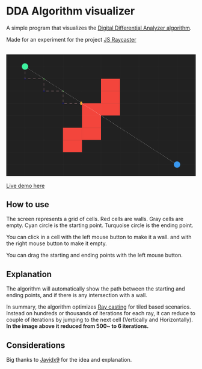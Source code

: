 # DDA Algorithm visualizer
A simple program that visualizes the [Digital Differential Analyzer algorithm](https://en.wikipedia.org/wiki/Digital_differential_analyzer_(graphics_algorithm)).

Made for an experiment for the project [JS Raycaster](https://github.com/LeandroSQ/js-raycaster)

<center>
	<br/>
	<img src=".github/screenshot01.png"/>
</center>

[Live demo here](https://leandrosq.github.io/dda-algorithm-visualizer/index.html)

## How to use
The screen represents a grid of cells.
Red cells are walls.
Gray cells are empty.
Cyan circle is the starting point.
Turquoise circle is the ending point.

You can click in a cell with the left mouse button to make it a wall. and with the right mouse button to make it empty.

You can drag the starting and ending points with the left mouse button.

## Explanation

The algorithm will automatically show the path between the starting and ending points, and if there is any intersection with a wall.

In summary, the algorithm optimizes [Ray casting](https://en.wikipedia.org/wiki/Ray_casting) for tiled based scenarios.
Instead on hundreds or thousands of iterations for each ray, it can reduce to couple of iterations by jumping to the next cell (Vertically and Horizontally). **In the image above it reduced from 500~ to 6 iterations.**

## Considerations
Big thanks to [Javidx9](https://www.youtube.com/watch?v=NbSee-XM7WA) for the idea and explanation.

